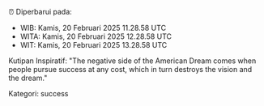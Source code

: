 ⏰ Diperbarui pada:
- WIB: Kamis, 20 Februari 2025 11.28.58 UTC
- WITA: Kamis, 20 Februari 2025 12.28.58 UTC
- WIT: Kamis, 20 Februari 2025 13.28.58 UTC

Kutipan Inspiratif:
"The negative side of the American Dream comes when people pursue success at any cost, which in turn destroys the vision and the dream."


Kategori: success

